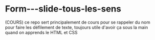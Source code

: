 # Form---slide-tous-les-sens
 (COURS) ce repo sert principalement de cours pour se rappeler du nom pour faire les défilement de texte, toujours utile d'avoir ça sous la main quand on apprends le HTML et CSS  
